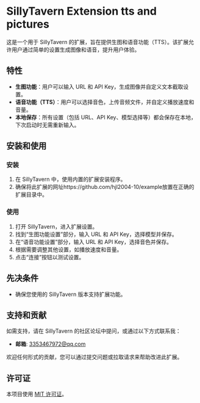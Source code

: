 # SillyTavern Extension tts and pictures

这是一个用于 SillyTavern 的扩展，旨在提供生图和语音功能（TTS）。该扩展允许用户通过简单的设置生成图像和语音，提升用户体验。

## 特性

- **生图功能**：用户可以输入 URL 和 API Key，生成图像并自定义文本截取设置。
- **语音功能（TTS）**：用户可以选择音色，上传音频文件，并自定义播放速度和音量。
- **本地保存**：所有设置（包括 URL、API Key、模型选择等）都会保存在本地，下次启动时无需重新输入。

## 安装和使用

### 安装

1. 在 SillyTavern 中，使用内置的扩展安装程序。
2. 确保将此扩展的网址https://github.com/hjl2004-10/example放置在正确的扩展目录中。

### 使用

1. 打开 SillyTavern，进入扩展设置。
2. 找到“生图功能设置”部分，输入 URL 和 API Key，选择模型并保存。
3. 在“语音功能设置”部分，输入 URL 和 API Key，选择音色并保存。
4. 根据需要调整其他设置，如播放速度和音量。
5. 点击“连接”按钮以测试设置。

## 先决条件

- 确保您使用的 SillyTavern 版本支持扩展功能。

## 支持和贡献

如需支持，请在 SillyTavern 的社区论坛中提问，或通过以下方式联系我：

- **邮箱**: 3353467972@qq.com

欢迎任何形式的贡献，您可以通过提交问题或拉取请求来帮助改进此扩展。

## 许可证

本项目使用 [MIT 许可证](LICENSE)。
